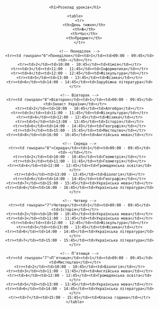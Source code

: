 <!DOCTYPE html>
<html lang="ukr">
<head>
    <meta charset="UTF-8">
    <meta name="viewport" content="width=device-width, initial-scale=1.0">
    <meta name="author" content="Arseniy Petrenko">
    <title>Розклад уроків</title>
    <style>
        body {
            font-family: 'Times New Roman', serif;
            background: url('https://img.freepik.com/free-vector/white-lined-paper-background_1017-33367.jpg') repeat;
            text-align: center;
            margin: 0;
            padding: 20px;
        }
        h1 {
            color: #2d2d2d;
            text-decoration: underline;
        }
        table {
            width: 75%;
            margin: auto;
            border-collapse: collapse;
            background: rgba(255, 255, 255, 0.9);
            box-shadow: 5px 5px 15px rgba(0, 0, 0, 0.2);
            border: 2px solid #2d2d2d;
        }
        th, td {
            border: 1px solid #5a5a5a;
            padding: 10px;
            text-align: center;
            font-size: 18px;
        }
        th {
            background: #f8f9fa;
            font-weight: bold;
        }
        tr:nth-child(even) {
            background: #fcfcfc;
        }
        tr:nth-child(odd) {
            background: #f1f1f1;
        }
        td:first-child {
            font-weight: bold;
        }
    </style>
</head>
<body>

    <h1>Розклад уроків</h1>

    <table>
        <tr>
            <th>День тижня</th>
            <th>№</th>
            <th>Час</th>
            <th>Предмет</th>
        </tr>

        <!-- Понеділок -->
        <tr><td rowspan="6">Понеділок</td><td>1</td><td>09:00 - 09:45</td><td>-</td></tr>
        <tr><td>2</td><td>10:00 - 10:45</td><td>Хімія</td></tr>
        <tr><td>3</td><td>11:00 - 11:45</td><td>Інформатика</td></tr>
        <tr><td>4</td><td>12:00 - 12:45</td><td>Фізкультура</td></tr>
        <tr><td>5</td><td>13:00 - 13:45</td><td>Фізика</td></tr>
        <tr><td>6</td><td>14:00 - 14:45</td><td>Зарубіжна література</td></tr>

        <!-- Вівторок -->
        <tr><td rowspan="8">Вівторок</td><td>1</td><td>09:00 - 09:45</td><td>Захист України</td></tr>
        <tr><td>2</td><td>10:00 - 10:45</td><td>Алгебра</td></tr>
        <tr><td>3</td><td>11:00 - 11:45</td><td>Фізкультура</td></tr>
        <tr><td>4</td><td>12:00 - 12:45</td><td>Фізика</td></tr>
        <tr><td>5</td><td>13:00 - 13:45</td><td>Історія</td></tr>
        <tr><td>6</td><td>14:00 - 14:45</td><td>Географія</td></tr>
        <tr><td>7</td><td>15:00 - 15:45</td><td>Мистецтво</td></tr>
        <tr><td>8</td><td>16:00 - 16:45</td><td>Англійська мова</td></tr>

        <!-- Середа -->
        <tr><td rowspan="8">Середа</td><td>1</td><td>09:00 - 09:45</td><td>-</td></tr>
        <tr><td>2</td><td>10:00 - 10:45</td><td>Геометрія</td></tr>
        <tr><td>3</td><td>11:00 - 11:45</td><td>Геометрія</td></tr>
        <tr><td>4</td><td>12:00 - 12:45</td><td>Громадянська освіта</td></tr>
        <tr><td>5</td><td>13:00 - 13:45</td><td>Біологія</td></tr>
        <tr><td>6</td><td>14:00 - 14:45</td><td>Географія</td></tr>
        <tr><td>7</td><td>15:00 - 15:45</td><td>Українська мова</td></tr>
        <tr><td>8</td><td>16:00 - 16:45</td><td>Українська література</td></tr>

        <!-- Четвер -->
        <tr><td rowspan="7">Четвер</td><td>1</td><td>09:00 - 09:45</td><td>Історія</td></tr>
        <tr><td>2</td><td>10:00 - 10:45</td><td>Українська мова</td></tr>
        <tr><td>3</td><td>11:00 - 11:45</td><td>Українська мова</td></tr>
        <tr><td>4</td><td>12:00 - 12:45</td><td>Фізкультура</td></tr>
        <tr><td>5</td><td>13:00 - 13:45</td><td>Фізика</td></tr>
        <tr><td>6</td><td>14:00 - 14:45</td><td>Українська література</td></tr>
        <tr><td>7</td><td>15:00 - 15:45</td><td>Українська література</td></tr>

        <!-- П’ятниця -->
        <tr><td rowspan="7">П’ятниця</td><td>1</td><td>09:00 - 09:45</td><td>Мистецтво</td></tr>
        <tr><td>2</td><td>10:00 - 10:45</td><td>Біологія</td></tr>
        <tr><td>3</td><td>11:00 - 11:45</td><td>Англійська мова</td></tr>
        <tr><td>4</td><td>12:00 - 12:45</td><td>Громадянська освіта</td></tr>
        <tr><td>5</td><td>13:00 - 13:45</td><td>Українська мова</td></tr>
        <tr><td>6</td><td>14:00 - 14:45</td><td>Українська література</td></tr>
        <tr><td>7</td><td>15:00 - 15:45</td><td>Класна година</td></tr>
    </table>

</body>
</html>

